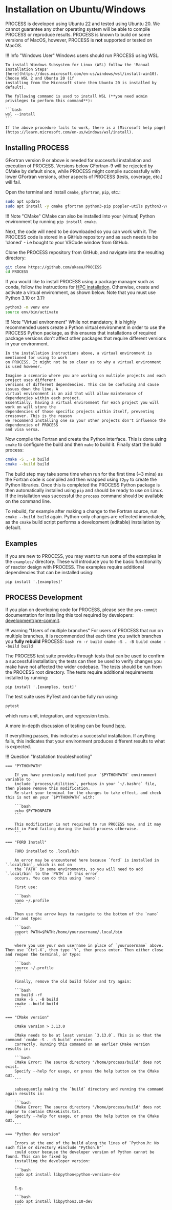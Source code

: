 # Installation on Ubuntu/Windows
PROCESS is developed using Ubuntu 22 and tested using Ubuntu 20. We cannot guarantee any other operating system will be able to compile PROCESS or reproduce results. PROCESS is known to build on some versions of MacOS, however, PROCESS is **not** supported or tested on MacOS. 

!!! Info "Windows User"
    Windows users should run PROCESS using WSL.

    To install Windows Subsystem for Linux (WSL) follow the 'Manual Installation Steps' 
    [here](https://docs.microsoft.com/en-us/windows/wsl/install-win10). Choose WSL 2 and Ubuntu 20 (if 
    installing from the Microsoft store then Ubuntu 20 is installed by default). 

    The following command is used to install WSL (**you need admin privileges to perform this command**):

    ```bash
    wsl --install
    ```

    If the above procedure fails to work, there is a [Microsoft help page](https://learn.microsoft.com/en-us/windows/wsl/install).

## Installing PROCESS

GFortran version 9 or above is needed for successful installation and execution of PROCESS. Versions 
below GFortran-9 will be rejected by CMake by default since, while PROCESS might compile 
successfully with lower GFortran versions, other aspects of PROCESS (tests, coverage, etc.) will fail.

Open the terminal and install `cmake`, `gfortran`, `pip`, etc.:

```bash
sudo apt update
sudo apt install -y cmake gfortran python3-pip poppler-utils python3-venv
```

!!! Note "CMake"
    CMake can also be installed into your (virtual) Python environment by running `pip install cmake`.


Next, the code will need to be downloaded so you can work with it. The PROCESS code is stored in a 
GitHub repository and as such needs to be 'cloned' - i.e bought to your VSCode window from GitHub. 

Clone the PROCESS repository from GitHub, and navigate into the resulting directory:

```bash
git clone https://github.com/ukaea/PROCESS
cd PROCESS
```

If you would like to install PROCESS using a package manager such as conda, follow the instructions for [HPC installation](https://ukaea.github.io/PROCESS/installation/csd3-for-process/). Otherwise, create and activate a virtual environment, as shown below. Note that you must use Python 3.10 or 3.11:

```bash
python3 -m venv env
source env/bin/activate
```

!!! Note "Virtual environment"
    While not mandatory, it is highly recommended users create a Python virtual environment in 
    order to use the PROCESS Python package, as this ensures that installations of required package 
    versions don't affect other packages that require different versions in your environment.

    In the installation instructions above, a virtual environment is mentioned for using to work 
    on PROCESS. It might not be so clear as to why a virtual environment is used however.

    Imagine a scenario where you are working on multiple projects and each project uses different 
    versions of different dependencies. This can be confusing and cause issues down the line. A 
    virtual environment is an aid that will allow maintenance of dependencies within each project. 
    Essentially, having a virtual environment for each project you will work on will store the 
    dependencies of those specific projects within itself, preventing crossover. This is the reason 
    we recommend installing one so your other projects don't influence the dependencies of PROCESS 
    and visa versa.

Now compile the Fortran and create the Python interface. This is done using `cmake` to configure the 
build and then `make` to build it. Finally start the build process:

```bash
cmake -S . -B build
cmake --build build
```

The build step may take some time when run for the first time (~3 mins) as the Fortran code is 
compiled and then wrapped using `f2py` to create the Python libraries. Once this is completed 
the PROCESS Python package is then automatically installed using `pip` and should be ready to use 
on Linux. If the installation was successful the `process` command should be available on the command line.

To rebuild, for example after making a change to the Fortran source, run `cmake --build build` again. 
Python-only changes are reflected immediately, as the `cmake` build script performs a development (editable) installation by default.

## Examples

If you are new to PROCESS, you may want to run some of the examples in the `examples/` directory. These will introduce you to the basic functionality of reactor design with PROCESS. The examples require additional dependencies that can be installed using:
```
pip install '.[examples]'
```

## PROCESS Development

If you plan on developing code for PROCESS, please see the `pre-commit` documentation for 
installing this tool required by developers: [development/pre-commit](http://process.gitpages.ccfe.ac.uk/process/development/pre-commit/).


!!! warning "Users of multiple branches"
    For users of PROCESS that run on multiple branches, it is recommended that each time you switch branches you **fully rebuild** PROCESS:
    ```bash
    rm -r build
    cmake -S . -B build
    cmake --build build
    ```

The PROCESS test suite provides through tests that can be used to confirm a successful installation; 
the tests can then be used to verify changes you make have not affected the wider codebase. The tests should be run from the PROCESS root directory. The tests require additional requirements installed by running:
```
pip install '.[examples, test]'
```

The test suite uses PyTest and can be fully run using:

```BASH
pytest
```

which runs unit, integration, and regression tests.

A more in-depth discussion of testing can be found [here](https://ukaea.github.io/PROCESS/development/testing/).

If everything passes, this indicates a successful installation. If anything fails, this indicates 
that your environment produces different results to what is expected.

!!! Question "Installation troubleshooting"

    === "PYTHONPATH"

        If you have previously modified your `$PYTHONPATH` environment variable to
        include `process/utilities`, perhaps in your `~/.bashrc` file, then please remove this modification.
        Re-start your terminal for the changes to take effect, and check this is not on your `$PYTHONPATH` with:

        ```bash
        echo $PYTHONPATH
        ```

        This modification is not required to run PROCESS now, and it may result in Ford failing during the build process otherwise.
        ```

    === "FORD Install"

        FORD installed to .local/bin

        An error may be encountered here because `ford` is installed in `.local/bin`, which is not on 
        the `PATH` in some environments, so you will need to add `.local/bin` to the `PATH` if this error 
        occurs. You can do this using `nano`:  

        First use:

        ```bash
        nano ~/.profile
        ```

        Then use the arrow keys to navigate to the bottom of the `nano` editor and type:

        ```bash
        export PATH=$PATH:/home/yourusername/.local/bin
        ``` 

        where you use your own username in place of `yourusername` above. Then use `Ctrl-X`, then type `Y`, then press enter. Then either close and reopen the terminal, or type:

        ```bash
        source ~/.profile
        ```

        Finally, remove the old build folder and try again:

        ```bash
        rm build -rf
        cmake -S . -B build
        cmake --build build
        ```

    === "CMake version"

        CMake version > 3.13.0

        CMake needs to be at least version `3.13.0`. This is so that the command `cmake -S . -B build` executes 
        correctly. Running this command on an earlier CMake version results in:  

        ```bash
        CMake Error: The source directory "/home/process/build" does not exist.
        Specify --help for usage, or press the help button on the CMake GUI.
        ```

        subsequently making the `build` directory and running the command again results in:

        ```bash
        CMake Error: The source directory "/home/process/build" does not appear to contain CMakeLists.txt.
        Specify --help for usage, or press the help button on the CMake GUI.
        ```

    === "Python dev version"

        Errors at the end of the build along the lines of `Python.h: No such file or directory #include "Python.h"` 
        could occur because the developer version of Python cannot be found. This can be fixed by 
        installing the developer version:

        ```bash
        sudo apt install libpython<python-version>-dev
        ```

        E.g.

        ```bash
        sudo apt install libpython3.10-dev
        ```
